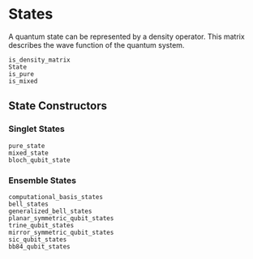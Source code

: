 # States

A quantum state can be represented by a density operator.
This matrix describes the wave function of the quantum system.

```@docs
is_density_matrix
State
is_pure
is_mixed
```

## State Constructors

### Singlet States

```@docs
pure_state
mixed_state
bloch_qubit_state
```

### Ensemble States

```@docs
computational_basis_states
bell_states
generalized_bell_states
planar_symmetric_qubit_states
trine_qubit_states
mirror_symmetric_qubit_states
sic_qubit_states
bb84_qubit_states
```
